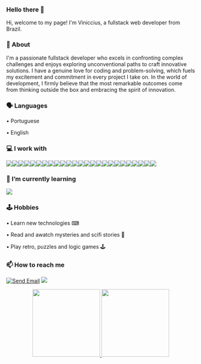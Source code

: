 ### Hello there 👋

Hi, welcome to my page!
I'm Viniccius, a fullstack web developer from Brazil.

### 📖 About

I'm a passionate fullstack developer who excels in confronting complex challenges and enjoys exploring unconventional paths to craft innovative solutions. I have a genuine love for coding and problem-solving, which fuels my excitement and commitment in every project I take on. In the world of development, I firmly believe that the most remarkable outcomes come from thinking outside the box and embracing the spirit of innovation.

### 🗣 Languages

• Portuguese

• English

### 💻 I work with

<img src="https://img.shields.io/badge/JavaScript-323330?style=for-the-badge&logo=javascript&logoColor=F7DF1E" /><img src="https://img.shields.io/badge/TypeScript-007ACC?style=for-the-badge&logo=typescript&logoColor=white" /><img src="https://img.shields.io/badge/React-20232A?style=for-the-badge&logo=react&logoColor=61DAFB" /><img src="https://img.shields.io/badge/React_Router-CA4245?style=for-the-badge&logo=react-router&logoColor=white" /><img src="https://img.shields.io/badge/styled--components-DB7093?style=for-the-badge&logo=styled-components&logoColor=white" /><img src="https://img.shields.io/badge/CSS3-1572B6?style=for-the-badge&logo=css3&logoColor=white" /><img src="https://img.shields.io/badge/HTML5-E34F26?style=for-the-badge&logo=html5&logoColor=white" /><img src="https://img.shields.io/badge/webpack-%238DD6F9.svg?style=for-the-badge&logo=webpack&logoColor=black" /><img src="https://img.shields.io/badge/Figma-F24E1E?style=for-the-badge&logo=figma&logoColor=white" /><img src="https://img.shields.io/badge/Vercel-000000?style=for-the-badge&logo=vercel&logoColor=white" /><img src="https://img.shields.io/badge/Node.js-339933?style=for-the-badge&logo=nodedotjs&logoColor=white" /><img src="https://img.shields.io/badge/npm-CB3837?style=for-the-badge&logo=npm&logoColor=white" /><img src="https://img.shields.io/badge/MongoDB-4EA94B?style=for-the-badge&logo=mongodb&logoColor=white" /><img src="https://img.shields.io/badge/Prisma-3982CE?style=for-the-badge&logo=Prisma&logoColor=white" /><img src="https://img.shields.io/badge/PostgreSQL-316192?style=for-the-badge&logo=postgresql&logoColor=white" /><img src="https://img.shields.io/badge/Express%20js-000000?style=for-the-badge&logo=express&logoColor=white" /><img src="https://img.shields.io/badge/Jest-C21325?style=for-the-badge&logo=jest&logoColor=white"/><img src="https://img.shields.io/badge/JWT-000000?style=for-the-badge&logo=JSON%20web%20tokens&logoColor=white" /><img src="https://img.shields.io/badge/redis-%23DD0031.svg?&style=for-the-badge&logo=redis&logoColor=white" /><img src="https://img.shields.io/badge/nestjs-E0234E?style=for-the-badge&logo=nestjs&logoColor=white" /><img src="https://img.shields.io/badge/Swagger-85EA2D?style=for-the-badge&logo=Swagger&logoColor=white" /><img src="https://img.shields.io/badge/Render-46E3B7?style=for-the-badge&logo=render&logoColor=white" /><img src="https://img.shields.io/badge/Linux-FCC624?style=for-the-badge&logo=linux&logoColor=black" /><img src="https://img.shields.io/badge/eslint-3A33D1?style=for-the-badge&logo=eslint&logoColor=white" /><img src="https://img.shields.io/badge/prettier-1A2C34?style=for-the-badge&logo=prettier&logoColor=F7BA3E" />

### 🌱 I’m currently learning
<img src="https://img.shields.io/badge/Angular-DD0031?style=for-the-badge&logo=angular&logoColor=white"/>

### 🕹 Hobbies

• Learn new technologies ⌨

• Read and awatch mysteries and scifi stories 📕

• Play retro, puzzles and logic games 🕹

### 📫 How to reach me

[![Send Email](https://img.shields.io/badge/Gmail-D14836?style=for-the-badge&logo=gmail&logoColor=white)](mailto:viniccius.wirz@gmail.com)  <a href="https://www.linkedin.com/in/viniccius-wirz/" target="_blank"><img src="https://img.shields.io/badge/LinkedIn-0077B5?style=for-the-badge&logo=linkedin&logoColor=white" /></a>

<!--
**VinicciusWirz/VinicciusWirz** is a ✨ _special_ ✨ repository because its `README.md` (this file) appears on your GitHub profile.

Here are some ideas to get you started:

- 🔭 I’m currently working on ...
- 🌱 I’m currently learning ...
- 👯 I’m looking to collaborate on ...
- 🤔 I’m looking for help with ...
- 💬 Ask me about ...
- 📫 How to reach me: ...
- 😄 Pronouns: ...
- ⚡ Fun fact: ...
- 📖
-->


<div align="center">
      <a href="https://github.com/VinicciusWirz">
      <img height="180em" src="https://github-readme-stats.vercel.app/api?username=VinicciusWirz&show_icons=true&theme=jolly&include_all_commits=true&count_private=true"/>
      <img height="180em" src="https://github-readme-stats.vercel.app/api/top-langs/?username=VinicciusWirz&layout=compact&langs_count=7&theme=jolly"/>
</div>
